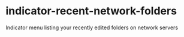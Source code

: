 # indicator-recent-network-folders
Indicator menu listing your recently edited folders on network servers
